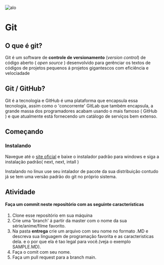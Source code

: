 ![alo](https://wac-cdn.atlassian.com/dam/jcr:f6948a92-f446-466f-8783-1dd1cbcc661a/hero.svg?cdnVersion=697)

# Git


## O que é git?
Git é um software de **controle de versionamento** (*version control*) de código aberto ( *open source* )
 desenvolvido para gerênciar os textos de códigos de projetos pequenos á projetos gigantescos com eficiência e
velociadade 

## Git / GitHub?
Git é a tecnologia e GitHub é uma plataforma que encapsula essa tecnologia, assim como o 'concorrente' GitLab que também
encapsula, a grande massa dos programadores acabam usando o mais famoso ( GitHub ) e que atualmente está
fornecendo um catálogo de serviços bem extenso.


## Começando 
### Instalando
Navegue até o [site oficial](https://git-scm.com/) e baixe o instalador padrão para windows e siga a instalação padrão( next, next, intall )

Instalando no linux use seu intalador de pacote da sua distribuição contudo já se tem uma versão padrão do git no próprio
sistema.


## Atividade

#### Faça um commit neste repositório com as seguinte características

1. Clone esse repositório em sua máquina
2. Crie uma 'branch' á partir da master com o nome da sua série/anime/filme favorito.
3. Na pasta **entrega** crie um arquivo com seu nome no formato .MD e descreva sua linguagem de programação favorita e as caracteristicas dela. e o por que ela é tao legal para você.(veja o exemplo SAMPLE.MD).
4. Faça o comit com seu nome.
5. Faça um pull request para a branch main.



